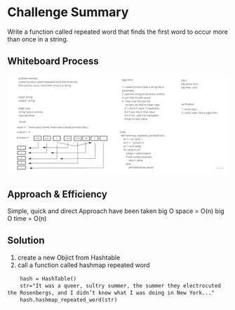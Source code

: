 # Challenge Summary
Write a function called repeated word that finds the first word to occur more than once in a string.
## Whiteboard Process
![](whiteboard.jpg)
## Approach & Efficiency
Simple, quick and direct Approach have been taken big O space = O(n) big O time = O(n)


## Solution
1. create a new Objict from Hashtable
2. call a function called  hashmap repeated word


```
    hash = HashTable()
    str="It was a queer, sultry summer, the summer they electrocuted the Rosenbergs, and I didn’t know what I was doing in New York..."
    hash.hashmap_repeated_word(str)
```
